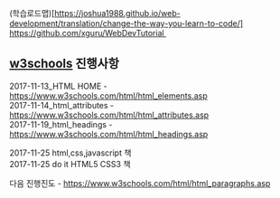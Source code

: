 (학습로드맵)[https://joshua1988.github.io/web-development/translation/change-the-way-you-learn-to-code/]
https://github.com/xguru/WebDevTutorial  

[w3schools](https://www.w3schools.com/) 진행사항  
---------------------------

2017-11-13_HTML HOME - https://www.w3schools.com/html/html_elements.asp  
2017-11-14_html_attributes - https://www.w3schools.com/html/html_attributes.asp  
2017-11-19_html_headings - https://www.w3schools.com/html/html_headings.asp  

2017-11-25 html,css,javascript 책  
2017-11-25 do it HTML5 CSS3 책  


다음 진행진도 - https://www.w3schools.com/html/html_paragraphs.asp  
